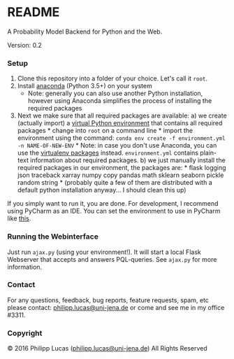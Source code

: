 # README #

A Probability Model Backend for Python and the Web.

Version: 0.2

### Setup ###

1. Clone this repository into a folder of your choice. Let's call it `root`.
2. Install [anaconda](https://www.continuum.io/downloads) (Python 3.5+) on your system
    * Note: generally you can also use another Python installation, however using Anaconda simplifies the process of installing the required packages
2. Next we make sure that all required packages are available:
    a) we create (actually import) a [virtual Python environment](http://conda.pydata.org/docs/using/envs.html#) that contains all required packages
        * change into `root` on a command line
        * import the environment using the command: `conda env create -f environment.yml -n NAME-OF-NEW-ENV`
        * Note: in case you don't use Anaconda, you can use the [virtualenv packages](http://docs.python-guide.org/en/latest/dev/virtualenvs/) instead. `environment.yml` contains plain-text information about required packages.
    b) we just manually install the required packages in our environment, the packages are:
        * flask logging json traceback xarray numpy copy pandas math sklearn seaborn pickle random string
        * (probably quite a few of them are distributed with a default python installation anyway... I should clean this up)

If you simply want to run it, you are done. For development, I recommend using PyCharm as an IDE. You can set the environment to use in PyCharm like [this](https://docs.continuum.io/anaconda/ide_integration#pycharm).

### Running the Webinterface ###

Just run `ajax.py` (using your environment!). It will start a local Flask Webserver that accepts and answers PQL-queries. See `ajax.py` for more information.

### Contact ###

For any questions, feedback, bug reports, feature requests, spam, etc please contact: [philipp.lucas@uni-jena.de](philipp.lucas@uni-jena.de) or come and see me in my office #3311.

### Copyright ###

© 2016 Philipp Lucas (philipp.lucas@uni-jena.de) All Rights Reserved